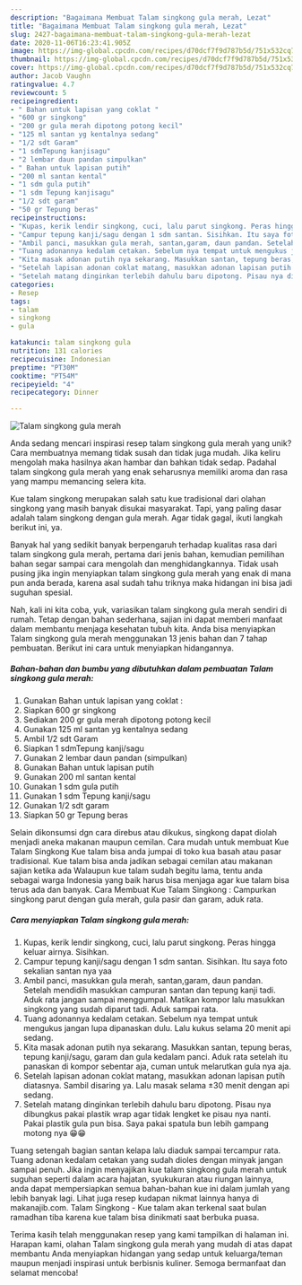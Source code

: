 ```yaml
---
description: "Bagaimana Membuat Talam singkong gula merah, Lezat"
title: "Bagaimana Membuat Talam singkong gula merah, Lezat"
slug: 2427-bagaimana-membuat-talam-singkong-gula-merah-lezat
date: 2020-11-06T16:23:41.905Z
image: https://img-global.cpcdn.com/recipes/d70dcf7f9d787b5d/751x532cq70/talam-singkong-gula-merah-foto-resep-utama.jpg
thumbnail: https://img-global.cpcdn.com/recipes/d70dcf7f9d787b5d/751x532cq70/talam-singkong-gula-merah-foto-resep-utama.jpg
cover: https://img-global.cpcdn.com/recipes/d70dcf7f9d787b5d/751x532cq70/talam-singkong-gula-merah-foto-resep-utama.jpg
author: Jacob Vaughn
ratingvalue: 4.7
reviewcount: 5
recipeingredient:
- " Bahan untuk lapisan yang coklat "
- "600 gr singkong"
- "200 gr gula merah dipotong potong kecil"
- "125 ml santan yg kentalnya sedang"
- "1/2 sdt Garam"
- "1 sdmTepung kanjisagu"
- "2 lembar daun pandan simpulkan"
- " Bahan untuk lapisan putih"
- "200 ml santan kental"
- "1 sdm gula putih"
- "1 sdm Tepung kanjisagu"
- "1/2 sdt garam"
- "50 gr Tepung beras"
recipeinstructions:
- "Kupas, kerik lendir singkong, cuci, lalu parut singkong. Peras hingga keluar airnya. Sisihkan."
- "Campur tepung kanji/sagu dengan 1 sdm santan. Sisihkan. Itu saya foto sekalian santan nya yaa"
- "Ambil panci, masukkan gula merah, santan,garam, daun pandan. Setelah mendidih masukkan campuran santan dan tepung kanji tadi. Aduk rata jangan sampai menggumpal. Matikan kompor lalu masukkan singkong yang sudah diparut tadi. Aduk sampai rata."
- "Tuang adonannya kedalam cetakan. Sebelum nya tempat untuk mengukus jangan lupa dipanaskan dulu. Lalu kukus selama 20 menit api sedang."
- "Kita masak adonan putih nya sekarang. Masukkan santan, tepung beras, tepung kanji/sagu, garam dan gula kedalam panci. Aduk rata setelah itu panaskan di kompor sebentar aja, cuman untuk melarutkan gula nya aja."
- "Setelah lapisan adonan coklat matang, masukkan adonan lapisan putih diatasnya. Sambil disaring ya. Lalu masak selama ±30 menit dengan api sedang."
- "Setelah matang dinginkan terlebih dahulu baru dipotong. Pisau nya dibungkus pakai plastik wrap agar tidak lengket ke pisau nya nanti. Pakai plastik gula pun bisa. Saya pakai spatula bun lebih gampang motong nya 😁😁"
categories:
- Resep
tags:
- talam
- singkong
- gula

katakunci: talam singkong gula 
nutrition: 131 calories
recipecuisine: Indonesian
preptime: "PT30M"
cooktime: "PT54M"
recipeyield: "4"
recipecategory: Dinner

---
```



![Talam singkong gula merah](https://img-global.cpcdn.com/recipes/d70dcf7f9d787b5d/751x532cq70/talam-singkong-gula-merah-foto-resep-utama.jpg)

Anda sedang mencari inspirasi resep talam singkong gula merah yang unik? Cara membuatnya memang tidak susah dan tidak juga mudah. Jika keliru mengolah maka hasilnya akan hambar dan bahkan tidak sedap. Padahal talam singkong gula merah yang enak seharusnya memiliki aroma dan rasa yang mampu memancing selera kita.

Kue talam singkong merupakan salah satu kue tradisional dari olahan singkong yang masih banyak disukai masyarakat. Tapi, yang paling dasar adalah talam singkong dengan gula merah. Agar tidak gagal, ikuti langkah berikut ini, ya.

Banyak hal yang sedikit banyak berpengaruh terhadap kualitas rasa dari talam singkong gula merah, pertama dari jenis bahan, kemudian pemilihan bahan segar sampai cara mengolah dan menghidangkannya. Tidak usah pusing jika ingin menyiapkan talam singkong gula merah yang enak di mana pun anda berada, karena asal sudah tahu triknya maka hidangan ini bisa jadi suguhan spesial.


Nah, kali ini kita coba, yuk, variasikan talam singkong gula merah sendiri di rumah. Tetap dengan bahan sederhana, sajian ini dapat memberi manfaat dalam membantu menjaga kesehatan tubuh kita. Anda bisa menyiapkan Talam singkong gula merah menggunakan 13 jenis bahan dan 7 tahap pembuatan. Berikut ini cara untuk menyiapkan hidangannya.

<!--inarticleads1-->

##### Bahan-bahan dan bumbu yang dibutuhkan dalam pembuatan Talam singkong gula merah:

1. Gunakan  Bahan untuk lapisan yang coklat :
1. Siapkan 600 gr singkong
1. Sediakan 200 gr gula merah dipotong potong kecil
1. Gunakan 125 ml santan yg kentalnya sedang
1. Ambil 1/2 sdt Garam
1. Siapkan 1 sdmTepung kanji/sagu
1. Gunakan 2 lembar daun pandan (simpulkan)
1. Gunakan  Bahan untuk lapisan putih
1. Gunakan 200 ml santan kental
1. Gunakan 1 sdm gula putih
1. Gunakan 1 sdm Tepung kanji/sagu
1. Gunakan 1/2 sdt garam
1. Siapkan 50 gr Tepung beras


Selain dikonsumsi dgn cara direbus atau dikukus, singkong dapat diolah menjadi aneka makanan maupun cemilan. Cara mudah untuk membuat Kue Talam Singkong Kue talam bisa anda jumpai di toko kua basah atau pasar tradisional. Kue talam bisa anda jadikan sebagai cemilan atau makanan sajian ketika ada Walaupun kue talam sudah begitu lama, tentu anda sebagai warga Indonesia yang baik harus bisa menjaga agar kue talam bisa terus ada dan banyak. Cara Membuat Kue Talam Singkong : Campurkan singkong parut dengan gula merah, gula pasir dan garam, aduk rata. 

<!--inarticleads2-->

##### Cara menyiapkan Talam singkong gula merah:

1. Kupas, kerik lendir singkong, cuci, lalu parut singkong. Peras hingga keluar airnya. Sisihkan.
1. Campur tepung kanji/sagu dengan 1 sdm santan. Sisihkan. Itu saya foto sekalian santan nya yaa
1. Ambil panci, masukkan gula merah, santan,garam, daun pandan. Setelah mendidih masukkan campuran santan dan tepung kanji tadi. Aduk rata jangan sampai menggumpal. Matikan kompor lalu masukkan singkong yang sudah diparut tadi. Aduk sampai rata.
1. Tuang adonannya kedalam cetakan. Sebelum nya tempat untuk mengukus jangan lupa dipanaskan dulu. Lalu kukus selama 20 menit api sedang.
1. Kita masak adonan putih nya sekarang. Masukkan santan, tepung beras, tepung kanji/sagu, garam dan gula kedalam panci. Aduk rata setelah itu panaskan di kompor sebentar aja, cuman untuk melarutkan gula nya aja.
1. Setelah lapisan adonan coklat matang, masukkan adonan lapisan putih diatasnya. Sambil disaring ya. Lalu masak selama ±30 menit dengan api sedang.
1. Setelah matang dinginkan terlebih dahulu baru dipotong. Pisau nya dibungkus pakai plastik wrap agar tidak lengket ke pisau nya nanti. Pakai plastik gula pun bisa. Saya pakai spatula bun lebih gampang motong nya 😁😁


Tuang setengah bagian santan kelapa lalu diaduk sampai tercampur rata. Tuang adonan kedalam cetakan yang sudah dioles dengan minyak jangan sampai penuh. Jika ingin menyajikan kue talam singkong gula merah untuk suguhan seperti dalam acara hajatan, syukukuran atau riungan lainnya, anda dapat mempersiapkan semua bahan-bahan kue ini dalam jumlah yang lebih banyak lagi. Lihat juga resep kudapan nikmat lainnya hanya di makanajib.com. Talam Singkong - Kue talam akan terkenal saat bulan ramadhan tiba karena kue talam bisa dinikmati saat berbuka puasa. 

Terima kasih telah menggunakan resep yang kami tampilkan di halaman ini. Harapan kami, olahan Talam singkong gula merah yang mudah di atas dapat membantu Anda menyiapkan hidangan yang sedap untuk keluarga/teman maupun menjadi inspirasi untuk berbisnis kuliner. Semoga bermanfaat dan selamat mencoba!
